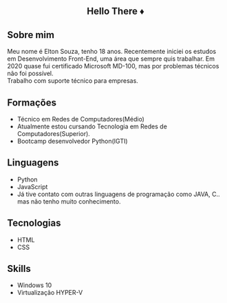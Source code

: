 ### <h2 align="center">Hello There ♦️
## Sobre mim
Meu nome é Elton Souza, tenho 18 anos. Recentemente iniciei os estudos em Desenvolvimento Front-End, uma área que sempre quis trabalhar. Em 2020 quase fui certificado Microsoft MD-100, mas por problemas técnicos não foi possível.<br>
Trabalho com suporte técnico para empresas.
## Formações
- Técnico em Redes de Computadores(Médio)<br>
- Atualmente estou cursando Tecnologia em Redes de Computadores(Superior).<br>
- Bootcamp desenvolvedor Python(IGTI)
## Linguagens
- Python
- JavaScript
- Já tive contato com outras linguagens de programação como JAVA, C.. mas não tenho muito conhecimento.
## Tecnologias 
- HTML
- CSS
## Skills
- Windows 10
- Virtualização HYPER-V

